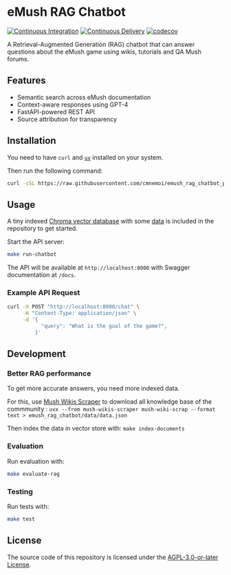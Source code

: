 # eMush RAG Chatbot

[![Continuous Integration](https://github.com/cmnemoi/emush_rag_chatbot_poc/actions/workflows/continuous_integration.yaml/badge.svg)](https://github.com/cmnemoi/emush_rag_chatbot_poc/actions/workflows/continuous_integration.yaml)
[![Continuous Delivery](https://github.com/cmnemoi/emush_rag_chatbot_poc/actions/workflows/create_github_release.yaml/badge.svg)](https://github.com/cmnemoi/emush_rag_chatbot_poc/actions/workflows/create_github_release.yaml)
[![codecov](https://codecov.io/gh/cmnemoi/emush_rag_chatbot_poc/graph/badge.svg?token=FLAARH38AG)](https://codecov.io/gh/cmnemoi/emush_rag_chatbot_poc)

A Retrieval-Augmented Generation (RAG) chatbot that can answer questions about the eMush game using wikis, tutorials and QA Mush forums.

## Features

- Semantic search across eMush documentation
- Context-aware responses using GPT-4
- FastAPI-powered REST API
- Source attribution for transparency

## Installation

You need to have `curl` and [`uv`](https://docs.astral.sh/uv/getting-started/installation/) installed on your system.

Then run the following command:
```bash
curl -sSL https://raw.githubusercontent.com/cmnemoi/emush_rag_chatbot_poc/main/clone-and-install | bash
```

## Usage

A tiny indexed [Chroma vector database](emush_rag_chatbot/chroma_db/) with some [data](emush_rag_chatbot/data/data.json) is included in the repository to get started.

Start the API server:
```bash
make run-chatbot
```

The API will be available at `http://localhost:8000` with Swagger documentation at `/docs`.

### Example API Request

```bash
curl -X POST "http://localhost:8000/chat" \
     -H "Content-Type: application/json" \
     -d '{
           "query": "What is the goal of the game?",
         }'
```

## Development

### Better RAG performance

To get more accurate answers, you need more indexed data.

For this, use [Mush Wikis Scraper](https://github.com/cmnemoi/mush_wikis_scraper) to download all knowledge base of the commmunity : `uvx --from mush-wikis-scraper mush-wiki-scrap --format text > emush_rag_chatbot/data/data.json`

Then index the data in vector store with: `make index-documents`

### Evaluation

Run evaluation with:
```bash
make evaluate-rag
```

### Testing

Run tests with:
```bash
make test
```

## License

The source code of this repository is licensed under the [AGPL-3.0-or-later License](LICENSE).
